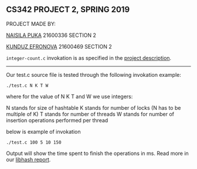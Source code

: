 CS342 PROJECT 2, SPRING 2019
---------------------------------------------------------------------------
PROJECT MADE BY:

[NAISILA PUKA](https://github.com/NaisilaPuka) 21600336 SECTION 2

[KUNDUZ EFRONOVA](https://github.com/efronovak) 21600469 SECTION 2


`integer-count.c` invokation is as specified in the [project description](https://github.com/NaisilaPuka/libhash/blob/master/doc/Project_Description.pdf).

---------------------------------------------------------------------------
Our test.c source file is tested through the following invokation example:
	
	./test.c N K T W

where for the value of N K T and W we use integers:

N stands for size of hashtable
K stands for number of locks (N has to be multiple of K)
T stands for number of threads
W stands for number of insertion operations performed per thread

below is example of invokation

	./test.c 100 5 10 150

Output will show the time spent to finish the operations in ms.
Read more in our [libhash report](https://github.com/NaisilaPuka/libhash/blob/master/doc/LibHash_Report.pdf).
